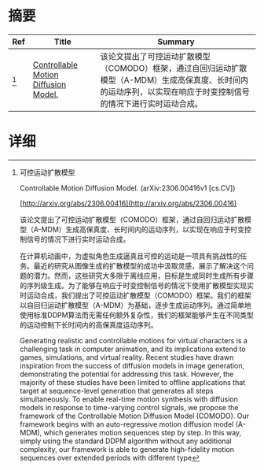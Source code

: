 # 摘要

| Ref | Title | Summary |
| --- | --- | --- |
| [^1] | [Controllable Motion Diffusion Model.](http://arxiv.org/abs/2306.00416) | 该论文提出了可控运动扩散模型（COMODO）框架，通过自回归运动扩散模型（A-MDM）生成高保真度、长时间内的运动序列，以实现在响应于时变控制信号的情况下进行实时运动合成。 |

# 详细

[^1]: 可控运动扩散模型

    Controllable Motion Diffusion Model. (arXiv:2306.00416v1 [cs.CV])

    [http://arxiv.org/abs/2306.00416](http://arxiv.org/abs/2306.00416)

    该论文提出了可控运动扩散模型（COMODO）框架，通过自回归运动扩散模型（A-MDM）生成高保真度、长时间内的运动序列，以实现在响应于时变控制信号的情况下进行实时运动合成。

    

    在计算机动画中，为虚拟角色生成逼真且可控的运动是一项具有挑战性的任务。最近的研究从图像生成的扩散模型的成功中汲取灵感，展示了解决这个问题的潜力。然而，这些研究大多限于离线应用，目标是生成同时生成所有步骤的序列级生成。为了能够在响应于时变控制信号的情况下使用扩散模型实现实时运动合成，我们提出了可控运动扩散模型（COMODO）框架。我们的框架以自回归运动扩散模型（A-MDM）为基础，逐步生成运动序列。通过简单地使用标准DDPM算法而无需任何额外复杂性，我们的框架能够产生在不同类型的运动控制下长时间内的高保真度运动序列。

    Generating realistic and controllable motions for virtual characters is a challenging task in computer animation, and its implications extend to games, simulations, and virtual reality. Recent studies have drawn inspiration from the success of diffusion models in image generation, demonstrating the potential for addressing this task. However, the majority of these studies have been limited to offline applications that target at sequence-level generation that generates all steps simultaneously. To enable real-time motion synthesis with diffusion models in response to time-varying control signals, we propose the framework of the Controllable Motion Diffusion Model (COMODO). Our framework begins with an auto-regressive motion diffusion model (A-MDM), which generates motion sequences step by step. In this way, simply using the standard DDPM algorithm without any additional complexity, our framework is able to generate high-fidelity motion sequences over extended periods with different type
    

